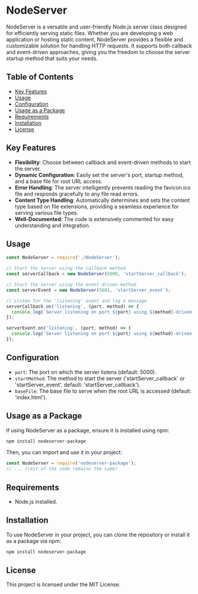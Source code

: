 # NodeServer

NodeServer is a versatile and user-friendly Node.js server class designed for efficiently serving static files. 
Whether you are developing a web application or hosting static content, NodeServer provides a flexible and customizable 
solution for handling HTTP requests. 
It supports both callback and event-driven approaches, giving you the freedom to choose the server startup method that suits your needs.

## Table of Contents

- [Key Features](#key-features)
- [Usage](#usage)
- [Configuration](#configuration)
- [Usage as a Package](#usage-as-a-package)
- [Requirements](#requirements)
- [Installation](#installation)
- [License](#license)

## Key Features

- **Flexibility**: Choose between callback and event-driven methods to start the server.
- **Dynamic Configuration**: Easily set the server's port, startup method, and a base file for root URL access.
- **Error Handling**: The server intelligently prevents reading the favicon.ico file and responds gracefully to any file read errors.
- **Content Type Handling**: Automatically determines and sets the content type based on file extensions, providing a seamless experience for serving various file types.
- **Well-Documented**: The code is extensively commented for easy understanding and integration.

## Usage

```javascript
const NodeServer = require('./NodeServer');

// Start the server using the callback method
const serverCallback = new NodeServer(5000, 'startServer_callback');

// Start the server using the event-driven method
const serverEvent = new NodeServer(5001, 'startServer_event');

// Listen for the 'listening' event and log a message
serverCallback.on('listening', (port, method) => {
  console.log(`Server listening on port ${port} using ${method}-driven approach.`);
});

serverEvent.on('listening', (port, method) => {
  console.log(`Server listening on port ${port} using ${method}-driven approach.`);
});
```

## Configuration

- `port`: The port on which the server listens (default: 5000).
- `startMethod`: The method to start the server ('startServer_callback' or 'startServer_event', default: 'startServer_callback').
- `baseFile`: The base file to serve when the root URL is accessed (default: 'index.html').

## Usage as a Package

If using NodeServer as a package, ensure it is installed using npm:

```bash
npm install nodeserver-package
```

Then, you can import and use it in your project:

```javascript
const NodeServer = require('nodeserver-package');
// ... (rest of the code remains the same)
```

## Requirements

- Node.js installed.

## Installation

To use NodeServer in your project, you can clone the repository or install it as a package via npm:

```bash
npm install nodeserver-package
```

## License

This project is licensed under the MIT License.

